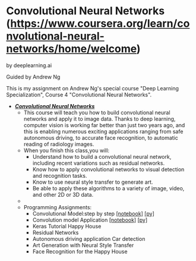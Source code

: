 # Convolutional Neural Networks (https://www.coursera.org/learn/convolutional-neural-networks/home/welcome)

by deeplearning.ai

Guided by Andrew Ng


This is my assignment on Andrew Ng's special course "Deep Learning Specialization", Course 4 "Convolutional Neural Networks".

* [***Convolutional Neural Networks***](https://www.coursera.org/learn/convolutional-neural-networks/home/welcome)
   * This course will teach you how to build convolutional neural networks and apply it to image data. Thanks to deep learning, computer vision is working far better than just two years ago, and this is enabling numerous exciting applications ranging from safe autonomous driving, to accurate face recognition, to automatic reading of radiology images. 
   * When you finish this class,you will:
      * Understand how to build a convolutional neural network, including recent variations such as residual networks.
      * Know how to apply convolutional networks to visual detection and recognition tasks.
      * Know to use neural style transfer to generate art.
      * Be able to apply these algorithms to a variety of image, video, and other 2D or 3D data.
    * 
    * Programming Assignments:
      * Convolutional Model:step by step   [[notebook]](https://github.com/SlipShabby/42SVRobolab/edit/master/Coursera/CNN_dl_ai/)    [[py]](https://github.com/SlipShabby/42SVRobolab/edit/master/Coursera/CNN_dl_ai/)
      * Convolution model Application    [[notebook]](https://github.com/SlipShabby/42SVRobolab/edit/master/Coursera/CNN_dl_ai/)    [[py]](https://github.com/SlipShabby/42SVRobolab/edit/master/Coursera/CNN_dl_ai/)
      * Keras Tutorial Happy House        
      * Residual Networks        
      * Autonomous driving application Car detection        
      * Art Generation with Neural Style Transfer        
      * Face Recognition for the Happy House        
